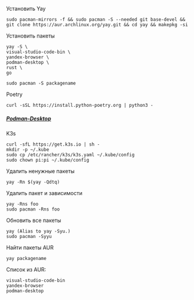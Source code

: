 Установить Yay
```
sudo pacman-mirrors -f && sudo pacman -S --needed git base-devel && git clone https://aur.archlinux.org/yay.git && cd yay && makepkg -si
```
Установить пакеты
```
yay -S \
visual-studio-code-bin \
yandex-browser \
podman-desktop \
rust \
go
```
```
sudo pacman -S packagename
```
Poetry
```
curl -sSL https://install.python-poetry.org | python3 -
```
##### [Podman-Desktop](https://podman-desktop.io/docs/installation/linux-install)
K3s
```
curl -sfL https://get.k3s.io | sh -
mkdir -p ~/.kube
sudo cp /etc/rancher/k3s/k3s.yaml ~/.kube/config
sudo chown pi:pi ~/.kube/config
```
Удалить ненужные пакеты
```
yay -Rn $(yay -Qdtq)
```
Удалить пакет и зависимости
```
yay -Rns foo
sudo pacman -Rns foo
```
Обновить все пакеты
```
yay (Alias to yay -Syu.)
sudo pacman -Syyu
```
Найти пакеты AUR
```
yay packagename
```
Список из AUR:
```
visual-studio-code-bin
yandex-browser
podman-desktop
```
